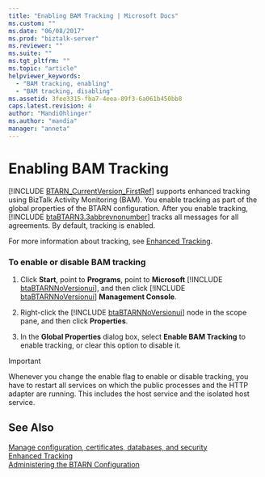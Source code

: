 ```yaml
---
title: "Enabling BAM Tracking | Microsoft Docs"
ms.custom: ""
ms.date: "06/08/2017"
ms.prod: "biztalk-server"
ms.reviewer: ""
ms.suite: ""
ms.tgt_pltfrm: ""
ms.topic: "article"
helpviewer_keywords: 
  - "BAM tracking, enabling"
  - "BAM tracking, disabling"
ms.assetid: 3fee3315-fba7-4eea-89f3-6a061b450bb8
caps.latest.revision: 4
author: "MandiOhlinger"
ms.author: "mandia"
manager: "anneta"
---
```

# Enabling BAM Tracking
[!INCLUDE [BTARN_CurrentVersion_FirstRef](../../includes/btarn-currentversion-firstref-md.md)] supports enhanced tracking using BizTalk Activity Monitoring (BAM). You enable tracking as part of the global properties of the BTARN configuration. After you enable tracking, [!INCLUDE [btaBTARN3.3abbrevnonumber](../../includes/btabtarn3-3abbrevnonumber-md.md)] tracks all messages for all agreements. By default, tracking is enabled.  
  
 For more information about tracking, see [Enhanced Tracking](../../adapters-and-accelerators/accelerator-rosettanet/enhanced-tracking.md).  
  
### To enable or disable BAM tracking  
  
1. Click <strong>Start</strong>, point to <strong>Programs</strong>, point to <strong>Microsoft</strong> [!INCLUDE [btaBTARNNoVersionui](../../includes/btabtarnnoversionui-md.md)], and then click [!INCLUDE [btaBTARNNoVersionui](../../includes/btabtarnnoversionui-md.md)] <strong>Management Console</strong>.  
  
2. Right-click the [!INCLUDE [btaBTARNNoVersionui](../../includes/btabtarnnoversionui-md.md)] node in the scope pane, and then click <strong>Properties</strong>.  
  
3. In the **Global Properties** dialog box, select **Enable BAM Tracking** to enable tracking, or clear this option to disable it.  
  
> [!IMPORTANT]
>  Whenever you change the enable flag to enable or disable tracking, you have to restart all services on which the public processes and the HTTP adapter are running. This includes the host service and the isolated host service.  
  
## See Also  
 [Manage configuration, certificates, databases, and security](manage-configuration-certificates-databases-security.md)   
 [Enhanced Tracking](../../adapters-and-accelerators/accelerator-rosettanet/enhanced-tracking.md)   
 [Administering the BTARN Configuration](../../adapters-and-accelerators/accelerator-rosettanet/administering-the-btarn-configuration.md)
